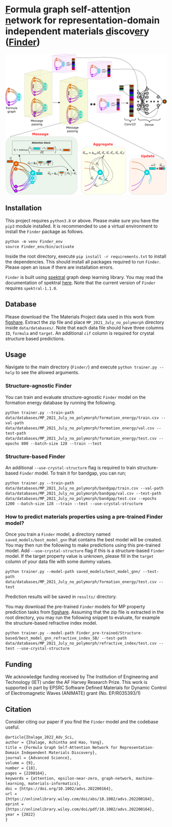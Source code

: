 # [F]()ormula graph self-attent[i]()on [n]()etwork for representation-domain independent materials [d]()iscov[er]()y ([Finder](https://onlinelibrary.wiley.com/doi/10.1002/advs.202200164))

<p align="center">
<img src="https://github.com/ihalage/Finder/blob/main/Finder/figures/figure2.png" align="center" width="600">
</p>

## Installation

This project requires `python3.8` or above. Please make sure you have the `pip3` module installed. It is recommended to use a virtual environment to install the `Finder` package as follows.

```
python -m venv Finder_env
source Finder_env/bin/activate
```

Inside the root directory, execute `pip install -r requirements.txt` to install the dependencies. This should install all packages required to run `Finder`. Please open an issue if there are installation errors.

`Finder` is built using [spektral](https://graphneural.network/) graph deep learning library. You may read the documentation of spektral [here](https://graphneural.network/getting-started/). Note that the current version of `Finder` requires `spektral-1.1.0`.

## Database

Please download the The Materials Project data used in this work from [figshare](https://doi.org/10.6084/m9.figshare.19308407). Extract the zip file and place `MP_2021_July_no_polymorph` directory inside `data/databases/`. Note that each data file should have three columns `ID`, `formula` and `target`. An additional `cif` column is required for crystal structure based predictions.

## Usage

Navigate to the main directory (`Finder/`) and execute `python trainer.py --help` to see the allowed arguments.

### Structure-agnostic Finder

You can train and evaluate structure-agnostic `Finder` model on the formation energy database by running the following.

```
python trainer.py --train-path data/databases/MP_2021_July_no_polymorph/formation_energy/train.csv --val-path data/databases/MP_2021_July_no_polymorph/formation_energy/val.csv --test-path data/databases/MP_2021_July_no_polymorph/formation_energy/test.csv --epochs 800 --batch-size 128 --train --test
```

### Structure-based Finder

An additional `--use-crystal-structure` flag is required to train structure-based `Finder` model. To train it for bandgap, you can run;

```
python trainer.py --train-path data/databases/MP_2021_July_no_polymorph/bandgap/train.csv --val-path data/databases/MP_2021_July_no_polymorph/bandgap/val.csv --test-path data/databases/MP_2021_July_no_polymorph/bandgap/test.csv --epochs 1200 --batch-size 128 --train --test --use-crystal-structure
```

### How to predict materials properties using a pre-trained Finder model?

Once you train a `Finder` model, a directory named `saved_models/best_model_gnn` that contains the best model will be created. You may then run the following to make predictions using this pre-trained model. Add `--use-crystal-structure` flag if this is a structure-based `Finder` model. If the target property value is unknown, please fill in the `target` column of your data file with some dummy values.

```
python trainer.py --model-path saved_models/best_model_gnn/ --test-path data/databases/MP_2021_July_no_polymorph/formation_energy/test.csv --test
```

Prediction results will be saved in `results/` directory. 

You may download the pre-trained `Finder` models for MP property prediction tasks from [figshare](https://doi.org/10.6084/m9.figshare.19308392). Assuming that the zip file is extracted in the root directory, you may run the following snippet to evaluate,  for example the structure-based refractive index model.

```
python trainer.py --model-path Finder_pre-trained/Structure-based/best_model_gnn_refractive_index_SB/ --test-path data/databases/MP_2021_July_no_polymorph/refractive_index/test.csv --test --use-crystal-structure
```


## Funding
We acknowledge funding received by The Institution of Engineering and Technology (IET) under the AF Harvey Research Prize. This work is supported in part by EPSRC Software Defined Materials for Dynamic Control of Electromagnetic Waves (ANIMATE) grant (No. EP/R035393/1) 

## Citation
Consider citing our paper if you find the `Finder` model and the codebase useful.

```
@article{Ihalage_2022_Adv_Sci,
author = {Ihalage, Achintha and Hao, Yang},
title = {Formula Graph Self-Attention Network for Representation-Domain Independent Materials Discovery},
journal = {Advanced Science},
volume = {9},
number = {18},
pages = {2200164},
keywords = {attention, epsilon-near-zero, graph-network, machine-learning, materials-informatics},
doi = {https://doi.org/10.1002/advs.202200164},
url = {https://onlinelibrary.wiley.com/doi/abs/10.1002/advs.202200164},
eprint = {https://onlinelibrary.wiley.com/doi/pdf/10.1002/advs.202200164},
year = {2022}
}
```
